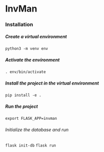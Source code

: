 # InvMan

### Installation
##### Create a virtual environment
`python3 -m venv env`
##### Activate the environment
`. env/bin/activate`
##### Install the project in the virtual environment
`pip install -e .`
##### Run the project
`export FLASK_APP=invman`
###### Initialize the database and run
`flask init-db`
`flask run`
